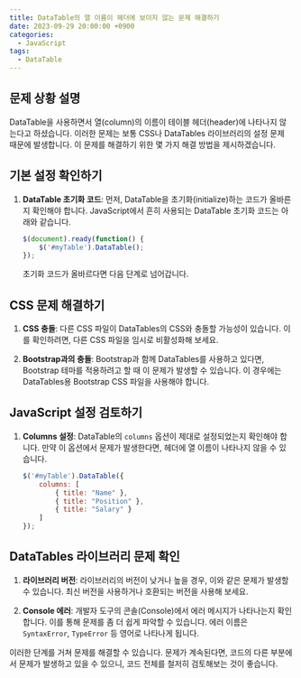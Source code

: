 ```yaml
---
title: DataTable의 열 이름이 헤더에 보이지 않는 문제 해결하기
date: 2023-09-29 20:00:00 +0900
categories:
  - JavaScript
tags:
  - DataTable
---
```


## 문제 상황 설명

DataTable을 사용하면서 열(column)의 이름이 테이블 헤더(header)에 나타나지 않는다고 하셨습니다. 이러한 문제는 보통 CSS나 DataTables 라이브러리의 설정 문제 때문에 발생합니다. 이 문제를 해결하기 위한 몇 가지 해결 방법을 제시하겠습니다.

## 기본 설정 확인하기

1. **DataTable 초기화 코드**: 먼저, DataTable을 초기화(initialize)하는 코드가 올바른지 확인해야 합니다. JavaScript에서 흔히 사용되는 DataTable 초기화 코드는 아래와 같습니다.

    ```javascript
    $(document).ready(function() {
        $('#myTable').DataTable();
    });
    ```
   
    초기화 코드가 올바르다면 다음 단계로 넘어갑니다.

## CSS 문제 해결하기

1. **CSS 충돌**: 다른 CSS 파일이 DataTables의 CSS와 충돌할 가능성이 있습니다. 이를 확인하려면, 다른 CSS 파일을 임시로 비활성화해 보세요.
   
2. **Bootstrap과의 충돌**: Bootstrap과 함께 DataTables를 사용하고 있다면, Bootstrap 테마를 적용하려고 할 때 이 문제가 발생할 수 있습니다. 이 경우에는 DataTables용 Bootstrap CSS 파일을 사용해야 합니다.

## JavaScript 설정 검토하기

1. **Columns 설정**: DataTable의 `columns` 옵션이 제대로 설정되었는지 확인해야 합니다. 만약 이 옵션에서 문제가 발생한다면, 헤더에 열 이름이 나타나지 않을 수 있습니다.

    ```javascript
    $('#myTable').DataTable({
        columns: [
            { title: "Name" },
            { title: "Position" },
            { title: "Salary" }
        ]
    });
    ```

## DataTables 라이브러리 문제 확인

1. **라이브러리 버전**: 라이브러리의 버전이 낮거나 높을 경우, 이와 같은 문제가 발생할 수 있습니다. 최신 버전을 사용하거나 호환되는 버전을 사용해 보세요.

2. **Console 에러**: 개발자 도구의 콘솔(Console)에서 에러 메시지가 나타나는지 확인합니다. 이를 통해 문제를 좀 더 쉽게 파악할 수 있습니다. 에러 이름은 `SyntaxError`, `TypeError` 등 영어로 나타나게 됩니다.

이러한 단계를 거쳐 문제를 해결할 수 있습니다. 문제가 계속된다면, 코드의 다른 부분에서 문제가 발생하고 있을 수 있으니, 코드 전체를 철저히 검토해보는 것이 좋습니다.